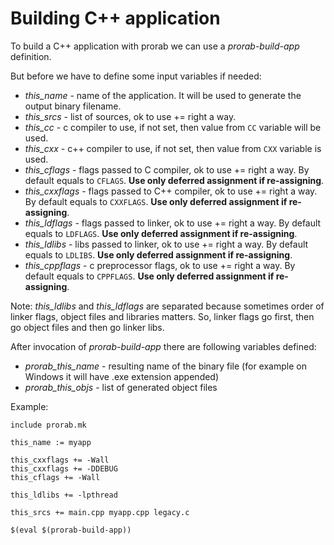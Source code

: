 # Building C++ application

To build a C++ application with prorab we can use a *prorab-build-app* definition.

But before we have to define some input variables if needed:
- *this_name* - name of the application. It will be used to generate the output binary filename.
- *this_srcs* - list of sources, ok to use += right a way.
- *this_cc* - c compiler to use, if not set, then value from `CC` variable will be used.
- *this_cxx* - c++ compiler to use, if not set, then value from `CXX` variable is used.
- *this_cflags* - flags passed to C compiler, ok to use += right a way. By default equals to `CFLAGS`. **Use only deferred assignment if re-assigning**.
- *this_cxxflags* - flags passed to C++ compiler, ok to use += right a way. By default equals to `CXXFLAGS`. **Use only deferred assignment if re-assigning**.
- *this_ldflags* - flags passed to linker, ok to use += right a way. By default equals to `LDFLAGS`. **Use only deferred assignment if re-assigning**.
- *this_ldlibs* - libs passed to linker, ok to use += right a way. By default equals to `LDLIBS`. **Use only deferred assignment if re-assigning**.
- *this_cppflags* - c preprocessor flags, ok to use += right a way. By default equals to `CPPFLAGS`. **Use only deferred assignment if re-assigning**.

Note: *this_ldlibs* and *this_ldflags* are separated because sometimes order of linker flags, object files and libraries matters. So, linker flags go first, then go object files and then go linker libs.

After invocation of *prorab-build-app* there are following variables defined:
- *prorab_this_name* - resulting name of the binary file (for example on Windows it will have .exe extension appended)
- *prorab_this_objs* - list of generated object files

Example:

```
include prorab.mk

this_name := myapp

this_cxxflags += -Wall
this_cxxflags += -DDEBUG
this_cflags += -Wall

this_ldlibs += -lpthread

this_srcs += main.cpp myapp.cpp legacy.c

$(eval $(prorab-build-app))
```
